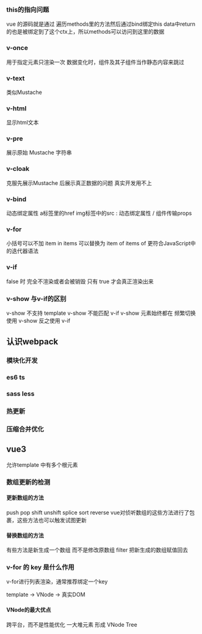 ### this的指向问题
vue 的源码就是通过 遍历methods里的方法然后通过bind绑定this
data中return的也是被绑定到了这个ctx上，所以methods可以访问到这里的数据

### v-once
用于指定元素只渲染一次
数据变化时，组件及其子组件当作静态内容来跳过

### v-text
类似Mustache

### v-html
显示html文本

### v-pre
展示原始 Mustache 字符串

### v-cloak
克服先展示Mustache 后展示真正数据的问题
真实开发用不上

### v-bind
动态绑定属性 a标签里的href img标签中的src
:
动态绑定属性 / 组件传输props

### v-for 
小括号可以不加
item in items 可以替换为 item of items 
of 更符合JavaScript中的迭代器语法

### v-if 
false 时
完全不渲染或者会被销毁
只有 true
才会真正渲染出来

### v-show 与v-if的区别
v-show 不支持 template
v-show 不能匹配 v-if
v-show 元素始终都在
频繁切换使用 v-show
反之使用 v-if


## 认识webpack
### 模块化开发
### es6 ts
### sass less
### 热更新
### 压缩合并优化


## vue3
允许template 中有多个根元素
### 数组更新的检测
#### 更新数组的方法
push
pop
shift
unshift
splice
sort
reverse
vue对侦听数组的这些方法进行了包裹，这些方法也可以触发试图更新
#### 替换数组的方法
有些方法是新生成一个数组  而不是修改原数组
filter 
把新生成的数组赋值回去

### v-for 的 key 是什么作用
v-for进行列表渲染，通常推荐绑定一个key

template -> VNode -> 真实DOM
#### VNode的最大优点
跨平台，而不是性能优化
一大堆元素 形成 VNode Tree  